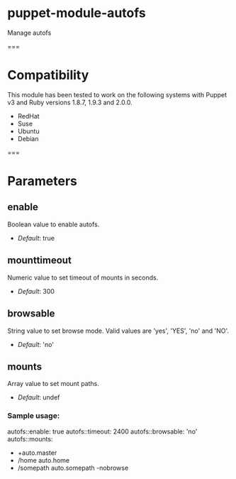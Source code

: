# puppet-module-autofs

Manage autofs

===

# Compatibility

This module has been tested to work on the following systems with Puppet v3 and Ruby versions 1.8.7, 1.9.3 and 2.0.0.

  * RedHat
  * Suse
  * Ubuntu
  * Debian

===

# Parameters

enable
------
Boolean value to enable autofs. 

- *Default*: true

mounttimeout
-------
Numeric value to set timeout of mounts in seconds.

- *Default*: 300

browsable
---------
String value to set browse mode. Valid values are 'yes', 'YES', 'no' and 'NO'.

- *Default*: 'no'

mounts
------
Array value to set mount paths.

- *Default*: undef

### Sample usage:

autofs::enable: true
autofs::timeout: 2400
autofs::browsable: 'no'
autofs::mounts:
  - +auto.master
  - /home auto.home
  - /somepath auto.somepath -nobrowse
